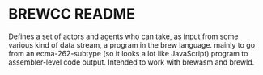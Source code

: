 # BREWCC README #

Defines a set of actors and agents who can take, as input from some various kind
of data stream, a program in the brew language. mainly to go from an ecma-262-subtype
(so it looks a lot like JavaScript) program	to assembler-level code output. Intended
to work with <project>brewasm</project> and <project>brewld</project>.

